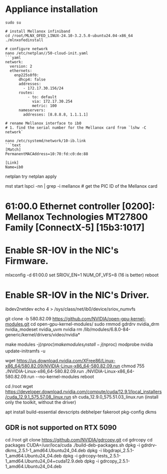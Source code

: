 # Appliance installation

```shell
sudo su

# install Mellanox infiniband
cd /root/MLNX_OFED_LINUX-24.10-3.2.5.0-ubuntu24.04-x86_64
./mlnxofedinstall

# configure network
nano /etc/netplan//50-cloud-init.yaml
```yaml
network:
  version: 2
  ethernets:
    enp225s0f0:
      dhcp4: false
      addresses:
        - 172.17.30.156/24
      routes:
          - to: default
            via: 172.17.30.254
            metric: 100
      nameservers:
        addresses: [8.8.8.8, 1.1.1.1]
      
# rename Mellanox interface to ib0
# 1. find the serial number for the Mellanox card from `lshw -C network`

nano /etc/systemd/network/10-ib.link
```text
[Match]
PermanentMACAddress=10:70:fd:c0:de:88

[Link]
Name=ib0
```
netplan try
netplan apply

mst start
lspci -nn | grep -i mellanox # get the PIC ID of the Mellanox card
# 61:00.0 Ethernet controller [0200]: Mellanox Technologies MT27800 Family [ConnectX-5] [15b3:1017]

# Enable SR-IOV in the NIC's Firmware.
mlxconfig -d 61:00.0 set SRIOV_EN=1 NUM_OF_VFS=8 (16 is better)
reboot

# Enable SR-IOV in the NIC's Driver.
ibdev2netdev
echo 4 > /sys/class/net/ib0/device/sriov_numvfs


git clone -b 580.82.09 https://github.com/NVIDIA/open-gpu-kernel-modules.git
cd open-gpu-kernel-modules/
sudo rmmod gdrdrv nvidia_drm nvidia_modeset nvidia_uvm nvidia
rm /lib/modules/6.8.0-84-generic/kernel/drivers/video/nvidia*

make modules -j$(nproc)
make modules_install -j$(nproc)
modprobe nvidia
update-initramfs -u

wget https://us.download.nvidia.com/XFree86/Linux-x86_64/580.82.09/NVIDIA-Linux-x86_64-580.82.09.run
chmod 755 ./NVIDIA-Linux-x86_64-580.82.09.run 
./NVIDIA-Linux-x86_64-580.82.09.run --no-kernel-modules
reboot

cd /root
wget https://developer.download.nvidia.com/compute/cuda/12.9.1/local_installers/cuda_12.9.1_575.57.08_linux.run
sh cuda_12.9.0_575.51.03_linux.run (install only the toolkit, without the driver)

apt install build-essential devscripts debhelper fakeroot pkg-config dkms

## GDR is not supported on RTX 5090
cd /root
git clone https://github.com/NVIDIA/gdrcopy.git 
cd gdrcopy
cd packages
CUDA=/usr/loca/cuda ./build-deb-packages.sh
dpkg -i gdrdrv-dkms_2.5.1-1_amd64.Ubuntu24_04.deb
dpkg -i libgdrapi_2.5.1-1_amd64.Ubuntu24_04.deb
dpkg -i gdrcopy-tests_2.5.1-1_amd64.Ubuntu24_04+cuda12.9.deb 
dpkg -i gdrcopy_2.5.1-1_amd64.Ubuntu24_04.deb 
```
